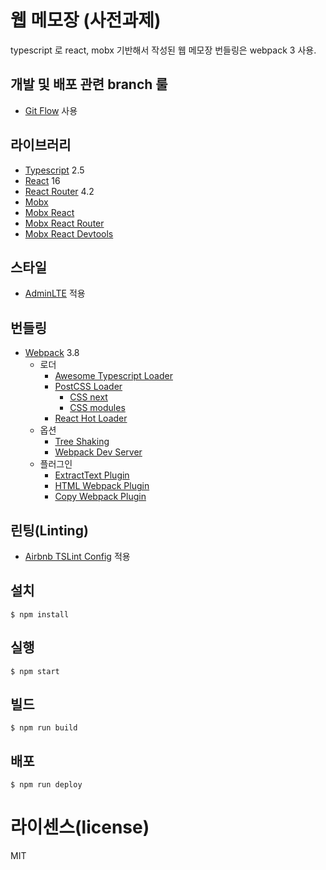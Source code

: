 # 웹 메모장 (사전과제)

typescript 로 react, mobx 기반해서 작성된 웹 메모장
번들링은 webpack 3 사용.

## 개발 및 배포 관련 branch 룰
- [Git Flow](https://github.com/petervanderdoes/gitflow-avh/wiki/Installation) 사용

## 라이브러리

- [Typescript](https://www.typescriptlang.org/) 2.5
- [React](https://facebook.github.io/react/) 16
- [React Router](https://github.com/ReactTraining/react-router) 4.2
- [Mobx](https://github.com/mobxjs/mobx)
- [Mobx React](https://github.com/mobxjs/mobx-react)
- [Mobx React Router](https://github.com/alisd23/mobx-react-router/)
- [Mobx React Devtools](https://github.com/mobxjs/mobx-react-devtools)

## 스타일
- [AdminLTE](https://adminlte.io/themes/AdminLTE/index2.html) 적용

## 번들링

- [Webpack](https://webpack.github.io) 3.8
  - 로더
    - [Awesome Typescript Loader](https://github.com/s-panferov/awesome-typescript-loader)
    - [PostCSS Loader](https://github.com/postcss/postcss-loader)
      - [CSS next](https://github.com/MoOx/postcss-cssnext)
      - [CSS modules](https://github.com/css-modules/css-modules)
    - [React Hot Loader](https://github.com/gaearon/react-hot-loader)
  - 옵션
    - [Tree Shaking](https://webpack.js.org/guides/tree-shaking/)
    - [Webpack Dev Server](https://github.com/webpack/webpack-dev-server)
  - 플러그인
    - [ExtractText Plugin](https://github.com/webpack/extract-text-webpack-plugin)
    - [HTML Webpack Plugin](https://github.com/ampedandwired/html-webpack-plugin)
    - [Copy Webpack Plugin](https://github.com/webpack-contrib/copy-webpack-plugin)

## 린팅(Linting)
- [Airbnb TSLint Config](https://www.npmjs.com/package/tslint-config-airbnb) 적용

## 설치

```
$ npm install
```

## 실행

```
$ npm start
```

## 빌드

```
$ npm run build
```

## 배포
```
$ npm run deploy
```

# 라이센스(license)

MIT
